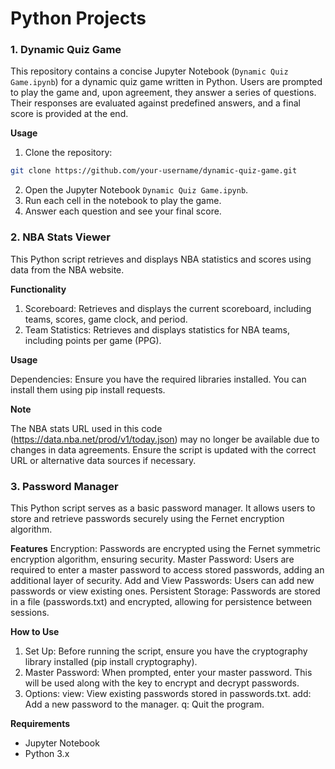 # Python Projects
### 1. Dynamic Quiz Game
This repository contains a concise Jupyter Notebook (`Dynamic Quiz Game.ipynb`) for a dynamic quiz game written in Python. Users are prompted to play the game and, upon agreement, they answer a series of questions. Their responses are evaluated against predefined answers, and a final score is provided at the end.

**Usage**

1. Clone the repository:
```bash
git clone https://github.com/your-username/dynamic-quiz-game.git
```
2. Open the Jupyter Notebook `Dynamic Quiz Game.ipynb`.
3. Run each cell in the notebook to play the game.
4. Answer each question and see your final score.

### 2. NBA Stats Viewer
This Python script retrieves and displays NBA statistics and scores using data from the NBA website.

**Functionality**
 1. Scoreboard: Retrieves and displays the current scoreboard, including teams, scores, game clock, and period.
 2. Team Statistics: Retrieves and displays statistics for NBA teams, including points per game (PPG).

**Usage**

Dependencies: Ensure you have the required libraries installed. You can install them using pip install requests.

**Note**

The NBA stats URL used in this code (https://data.nba.net/prod/v1/today.json) may no longer be available due to changes in data agreements. Ensure the script is updated with the correct URL or alternative data sources if necessary.

### 3. Password Manager
This Python script serves as a basic password manager. It allows users to store and retrieve passwords securely using the Fernet encryption algorithm.

**Features**
Encryption: Passwords are encrypted using the Fernet symmetric encryption algorithm, ensuring security.
Master Password: Users are required to enter a master password to access stored passwords, adding an additional layer of security.
Add and View Passwords: Users can add new passwords or view existing ones.
Persistent Storage: Passwords are stored in a file (passwords.txt) and encrypted, allowing for persistence between sessions.

**How to Use**
1. Set Up: Before running the script, ensure you have the cryptography library installed (pip install cryptography).
2. Master Password: When prompted, enter your master password. This will be used along with the key to encrypt and decrypt passwords.
3. Options:
   view: View existing passwords stored in passwords.txt.
   add: Add a new password to the manager.
   q: Quit the program.

**Requirements**

- Jupyter Notebook
- Python 3.x

